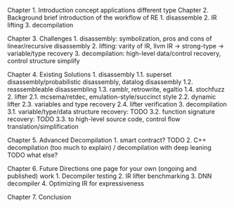 Chapter 1. Introduction
    concept
    applications
    different type
Chapter 2. Background
    brief introduction of the workflow of RE
        1. disassemble
        2. IR lifting
        3. decompilation

Chapter 3. Challenges
    1. disassembly: symbolization, pros and cons of linear/recursive disassembly
    2. lifting: varity of IR, llvm IR -> strong-type -> variable/type recovery
    3. decompilation: high-level data/control recovery, control structure simplify

Chapter 4. Existing Solutions
    1. disassembly
        1.1. superset disassembly/probabilistic disassembly, datalog disassembly
        1.2. reassembleable disassembling
        1.3. ramblr, retrowrite, egaltio
        1.4. stochfuzz
    2. lifter
        2.1. mcsema/retdec, emulation-style/succinct style
        2.2. dynamic lifter
        2.3. variables and type recovery
        2.4. lifter verification
    3. decompilation
        3.1. variable/type/data structure recovery: TODO
        3.2. function signature recovery: TODO
        3.3. to high-level source code, control flow translation/simplification

Chapter 5. Advanced Decompilation
    1. smart contract?
        TODO
    2. C++ decompilation (too much to explain) / decompilation with deep leaning
        TODO
    what else?

Chapter 6. Future Directions
    one page for your own (ongoing and published) work
    1. Decompiler testing
    2. IR lifter benchmarking
    3. DNN decompiler
    4. Optimizing IR for expressiveness

Chapter 7. Conclusion
